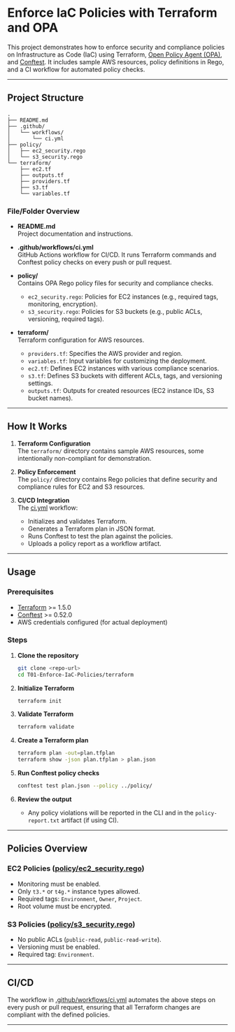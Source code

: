 # Enforce IaC Policies with Terraform and OPA

This project demonstrates how to enforce security and compliance policies on Infrastructure as Code (IaC) using Terraform, [Open Policy Agent (OPA)](https://www.openpolicyagent.org/), and [Conftest](https://www.conftest.dev/). It includes sample AWS resources, policy definitions in Rego, and a CI workflow for automated policy checks.

---

## Project Structure

```
.
├── README.md
├── .github/
│   └── workflows/
│       └── ci.yml
├── policy/
│   ├── ec2_security.rego
│   └── s3_security.rego
└── terraform/
    ├── ec2.tf
    ├── outputs.tf
    ├── providers.tf
    ├── s3.tf
    └── variables.tf
```

### File/Folder Overview

- **README.md**  
  Project documentation and instructions.

- **.github/workflows/ci.yml**  
  GitHub Actions workflow for CI/CD. It runs Terraform commands and Conftest policy checks on every push or pull request.

- **policy/**  
  Contains OPA Rego policy files for security and compliance checks.
  - `ec2_security.rego`: Policies for EC2 instances (e.g., required tags, monitoring, encryption).
  - `s3_security.rego`: Policies for S3 buckets (e.g., public ACLs, versioning, required tags).

- **terraform/**  
  Terraform configuration for AWS resources.
  - `providers.tf`: Specifies the AWS provider and region.
  - `variables.tf`: Input variables for customizing the deployment.
  - `ec2.tf`: Defines EC2 instances with various compliance scenarios.
  - `s3.tf`: Defines S3 buckets with different ACLs, tags, and versioning settings.
  - `outputs.tf`: Outputs for created resources (EC2 instance IDs, S3 bucket names).

---

## How It Works

1. **Terraform Configuration**  
   The `terraform/` directory contains sample AWS resources, some intentionally non-compliant for demonstration.

2. **Policy Enforcement**  
   The `policy/` directory contains Rego policies that define security and compliance rules for EC2 and S3 resources.

3. **CI/CD Integration**  
   The [ci.yml](.github/workflows/ci.yml) workflow:
   - Initializes and validates Terraform.
   - Generates a Terraform plan in JSON format.
   - Runs Conftest to test the plan against the policies.
   - Uploads a policy report as a workflow artifact.

---

## Usage

### Prerequisites

- [Terraform](https://www.terraform.io/) >= 1.5.0
- [Conftest](https://www.conftest.dev/) >= 0.52.0
- AWS credentials configured (for actual deployment)

### Steps

1. **Clone the repository**
   ```sh
   git clone <repo-url>
   cd T01-Enforce-IaC-Policies/terraform
   ```

2. **Initialize Terraform**
   ```sh
   terraform init
   ```

3. **Validate Terraform**
   ```sh
   terraform validate
   ```

4. **Create a Terraform plan**
   ```sh
   terraform plan -out=plan.tfplan
   terraform show -json plan.tfplan > plan.json
   ```

5. **Run Conftest policy checks**
   ```sh
   conftest test plan.json --policy ../policy/
   ```

6. **Review the output**
   - Any policy violations will be reported in the CLI and in the `policy-report.txt` artifact (if using CI).

---

## Policies Overview

### EC2 Policies ([policy/ec2_security.rego](policy/ec2_security.rego))
- Monitoring must be enabled.
- Only `t3.*` or `t4g.*` instance types allowed.
- Required tags: `Environment`, `Owner`, `Project`.
- Root volume must be encrypted.

### S3 Policies ([policy/s3_security.rego](policy/s3_security.rego))
- No public ACLs (`public-read`, `public-read-write`).
- Versioning must be enabled.
- Required tag: `Environment`.

---

## CI/CD

The workflow in [.github/workflows/ci.yml](.github/workflows/ci.yml) automates the above steps on every push or pull request, ensuring that all Terraform changes are compliant with the defined policies.

---
